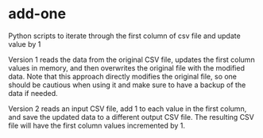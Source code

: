 # add-one
Python scripts to iterate through the first column of csv file and update value by 1


Version 1 reads the data from the original CSV file, updates the first column values in memory, 
and then overwrites the original file with the modified data. Note that this approach directly modifies 
the original file, so one should be cautious when using it and make sure to have a backup of the data if needed. 


Version 2 reads an input CSV file, add 1 to each value in the first column, and save the updated data to a different 
output CSV file. The resulting CSV file will have the first column values incremented by 1. 
